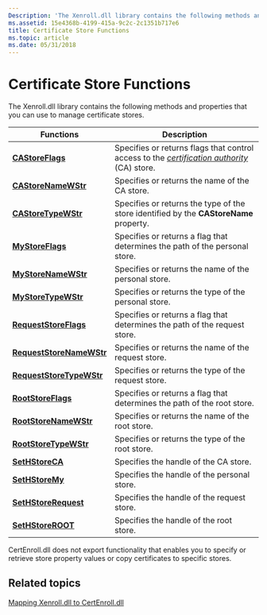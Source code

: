 ```yaml
---
Description: 'The Xenroll.dll library contains the following methods and properties that you can use to manage certificate stores.FunctionsDescriptionCAStoreFlagsSpecifies or returns flags that control access to the certification authority (CA) store.CAStoreNameWStrSpecifies or returns the name of the CA store.CAStoreTypeWStrSpecifies or returns the type of the store identified by the CAStoreName property.MyStoreFlagsSpecifies or returns a flag that determines the path of the personal store.MyStoreNameWStrSpecifies or returns the name of the personal store.MyStoreTypeWStrSpecifies or returns the type of the personal store.RequestStoreFlagsSpecifies or returns a flag that determines the path of the request store.RequestStoreNameWStrSpecifies or returns the name of the request store.RequestStoreTypeWStrSpecifies or returns the type of the request store.RootStoreFlagsSpecifies or returns a flag that determines the path of the root store.RootStoreNameWStrSpecifies or returns the name of the root store.RootStoreTypeWStrSpecifies or returns the type of the root store.SetHStoreCASpecifies the handle of the CA store.SetHStoreMySpecifies the handle of the personal store.SetHStoreRequestSpecifies the handle of the request store.SetHStoreROOTSpecifies the handle of the root store. '
ms.assetid: 15e4368b-4199-415a-9c2c-2c1351b717e6
title: Certificate Store Functions
ms.topic: article
ms.date: 05/31/2018
---
```


# Certificate Store Functions

The Xenroll.dll library contains the following methods and properties that you can use to manage certificate stores.

| Functions                                                          | Description                                                                                                                                                                                          |
|--------------------------------------------------------------------|------------------------------------------------------------------------------------------------------------------------------------------------------------------------------------------------------|
| [**CAStoreFlags**](/windows/desktop/api/xenroll/nf-xenroll-ienroll-get_castoreflags)                 | Specifies or returns flags that control access to the [*certification authority*](/windows/desktop/SecGloss/c-gly) (CA) store.<br/> |
| [**CAStoreNameWStr**](/windows/desktop/api/xenroll/nf-xenroll-ienroll-get_castorenamewstr)           | Specifies or returns the name of the CA store.<br/>                                                                                                                                            |
| [**CAStoreTypeWStr**](/windows/desktop/api/xenroll/nf-xenroll-ienroll-get_castoretypewstr)           | Specifies or returns the type of the store identified by the **CAStoreName** property.<br/>                                                                                                    |
| [**MyStoreFlags**](/windows/desktop/api/xenroll/nf-xenroll-ienroll-get_mystoreflags)                 | Specifies or returns a flag that determines the path of the personal store.<br/>                                                                                                               |
| [**MyStoreNameWStr**](/windows/desktop/api/xenroll/nf-xenroll-ienroll-get_mystorenamewstr)           | Specifies or returns the name of the personal store.<br/>                                                                                                                                      |
| [**MyStoreTypeWStr**](/windows/desktop/api/xenroll/nf-xenroll-ienroll-get_mystoretypewstr)           | Specifies or returns the type of the personal store.<br/>                                                                                                                                      |
| [**RequestStoreFlags**](/windows/desktop/api/xenroll/nf-xenroll-ienroll-get_requeststoreflags)       | Specifies or returns a flag that determines the path of the request store.<br/>                                                                                                                |
| [**RequestStoreNameWStr**](/windows/desktop/api/xenroll/nf-xenroll-ienroll-get_requeststorenamewstr) | Specifies or returns the name of the request store.<br/>                                                                                                                                       |
| [**RequestStoreTypeWStr**](/windows/desktop/api/xenroll/nf-xenroll-ienroll-get_requeststoretypewstr) | Specifies or returns the type of the request store.<br/>                                                                                                                                       |
| [**RootStoreFlags**](/windows/desktop/api/xenroll/nf-xenroll-ienroll-get_rootstoreflags)             | Specifies or returns a flag that determines the path of the root store.<br/>                                                                                                                   |
| [**RootStoreNameWStr**](/windows/desktop/api/xenroll/nf-xenroll-ienroll-get_rootstorenamewstr)       | Specifies or returns the name of the root store.<br/>                                                                                                                                          |
| [**RootStoreTypeWStr**](/windows/desktop/api/xenroll/nf-xenroll-ienroll-get_rootstoretypewstr)       | Specifies or returns the type of the root store.<br/>                                                                                                                                          |
| [**SetHStoreCA**](/windows/desktop/api/xenroll/nf-xenroll-ienroll2-sethstoreca)                   | Specifies the handle of the CA store.<br/>                                                                                                                                                     |
| [**SetHStoreMy**](/windows/desktop/api/xenroll/nf-xenroll-ienroll2-sethstoremy)                   | Specifies the handle of the personal store.<br/>                                                                                                                                               |
| [**SetHStoreRequest**](/windows/desktop/api/xenroll/nf-xenroll-ienroll2-sethstorerequest)         | Specifies the handle of the request store.<br/>                                                                                                                                                |
| [**SetHStoreROOT**](/windows/desktop/api/xenroll/nf-xenroll-ienroll2-sethstoreroot)               | Specifies the handle of the root store.<br/>                                                                                                                                                   |



 

CertEnroll.dll does not export functionality that enables you to specify or retrieve store property values or copy certificates to specific stores.

## Related topics

<dl> <dt>

[Mapping Xenroll.dll to CertEnroll.dll](mapping-xenroll-dll-to-certenroll-dll.md)
</dt> </dl>

 

